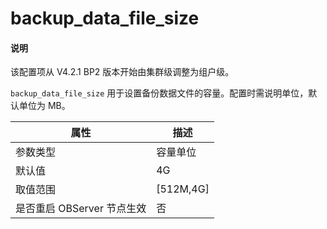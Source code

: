 # backup_data_file_size
	
<main id="notice" type='explain'>
  <h4>说明</h4>
  <p>该配置项从 V4.2.1 BP2 版本开始由集群级调整为组户级。</p>
</main>

`backup_data_file_size` 用于设置备份数据文件的容量。配置时需说明单位，默认单位为 MB。

|      **属性**      |   **描述**    |
|------------------|-------------|
| 参数类型             | 容量单位        |
| 默认值              | 4G          |
| 取值范围             | \[512M,4G\] |
| 是否重启 OBServer 节点生效 | 否           |
